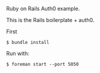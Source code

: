 Ruby on Rails Auth0 example.

This is the Rails boilerplate + auth0.

First

~~~
$ bundle install
~~~

Run with:

~~~
$ foreman start --port 5050
~~~
